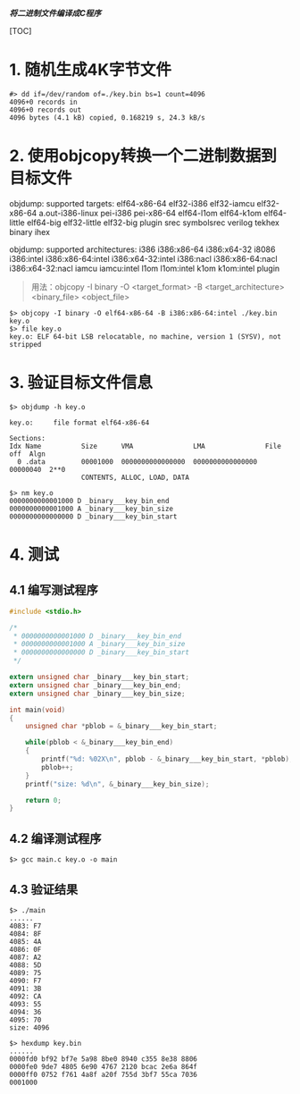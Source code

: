 ***将二进制文件编译成C程序***

[TOC]


# 1. 随机生成4K字节文件

```
#> dd if=/dev/random of=./key.bin bs=1 count=4096
4096+0 records in
4096+0 records out
4096 bytes (4.1 kB) copied, 0.168219 s, 24.3 kB/s
```

# 2. 使用objcopy转换一个二进制数据到目标文件
objdump: supported targets: elf64-x86-64 elf32-i386 elf32-iamcu elf32-x86-64 a.out-i386-linux pei-i386 pei-x86-64 elf64-l1om elf64-k1om elf64-little elf64-big elf32-little elf32-big plugin srec symbolsrec verilog tekhex binary ihex

objdump: supported architectures: i386 i386:x86-64 i386:x64-32 i8086 i386:intel i386:x86-64:intel i386:x64-32:intel i386:nacl i386:x86-64:nacl i386:x64-32:nacl iamcu iamcu:intel l1om l1om:intel k1om k1om:intel plugin

> 用法：objcopy -I binary -O <target_format> -B <target_architecture> <binary_file> <object_file>

``` 
$> objcopy -I binary -O elf64-x86-64 -B i386:x86-64:intel ./key.bin key.o
$> file key.o
key.o: ELF 64-bit LSB relocatable, no machine, version 1 (SYSV), not stripped
```  

# 3. 验证目标文件信息

```
$> objdump -h key.o

key.o:     file format elf64-x86-64

Sections:
Idx Name          Size      VMA               LMA               File off  Algn
  0 .data         00001000  0000000000000000  0000000000000000  00000040  2**0
                  CONTENTS, ALLOC, LOAD, DATA
                  
$> nm key.o
0000000000001000 D _binary___key_bin_end
0000000000001000 A _binary___key_bin_size
0000000000000000 D _binary___key_bin_start
```
  
# 4. 测试

## 4.1 编写测试程序

```c
#include <stdio.h>

/*
 * 0000000000001000 D _binary___key_bin_end
 * 0000000000001000 A _binary___key_bin_size
 * 0000000000000000 D _binary___key_bin_start
 */

extern unsigned char _binary___key_bin_start;
extern unsigned char _binary___key_bin_end;
extern unsigned char _binary___key_bin_size;

int main(void)
{
    unsigned char *pblob = &_binary___key_bin_start;

    while(pblob < &_binary___key_bin_end)
    {
        printf("%d: %02X\n", pblob - &_binary___key_bin_start, *pblob);
        pblob++;
    }
    printf("size: %d\n", &_binary___key_bin_size);

    return 0;
}

```
## 4.2 编译测试程序

```
$> gcc main.c key.o -o main
```

## 4.3 验证结果
```
$> ./main
......
4083: F7
4084: 8F
4085: 4A
4086: 0F
4087: A2
4088: 5D
4089: 75
4090: F7
4091: 3B
4092: CA
4093: 55
4094: 36
4095: 70
size: 4096

$> hexdump key.bin
......
0000fd0 bf92 bf7e 5a98 8be0 8940 c355 8e38 8806
0000fe0 9de7 4805 6e90 4767 2120 bcac 2e6a 864f
0000ff0 0752 f761 4a8f a20f 755d 3bf7 55ca 7036
0001000
```